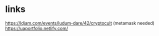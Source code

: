 # links

https://ldjam.com/events/ludum-dare/42/cryptocult (metamask needed)
https://uaportfolio.netlify.com/
